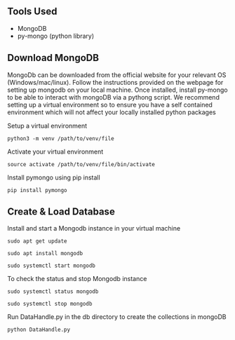 ## Tools Used

* MongoDB
* py-mongo (python library)

## Download MongoDB 
MongoDb can be downloaded from the official website for your relevant OS (Windows/mac/linux). Follow the instructions provided on the webpage for setting up mongodb on your local machine. Once installed, install py-mongo to be able to interact with mongoDB via a pythong script.
We recommend setting up a virtual environment so to ensure you have a self contained environment which will not affect your locally installed python packages

Setup a virtual environment

`python3 -m venv /path/to/venv/file`

Activate your virtual environment

`source activate /path/to/venv/file/bin/activate`

Install pymongo using pip install

`pip install pymongo`

## Create & Load Database
Install and start a Mongodb instance in your virtual machine

`sudo apt get update`

`sudo apt install mongodb`

`sudo systemctl start mongodb`


To check the status and stop Mongodb instance

`sudo systemctl status mongodb`

`sudo systemctl stop mongodb`

Run DataHandle.py in the db directory to create the collections in mongoDB

`python DataHandle.py`
